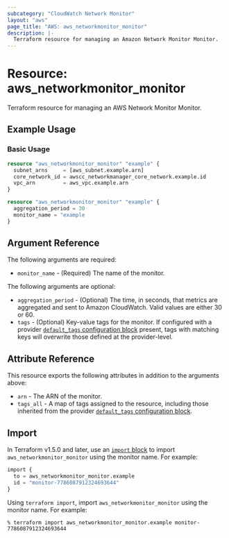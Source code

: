 ```yaml
---
subcategory: "CloudWatch Network Monitor"
layout: "aws"
page_title: "AWS: aws_networkmonitor_monitor"
description: |-
  Terraform resource for managing an Amazon Network Monitor Monitor.
---
```


# Resource: aws_networkmonitor_monitor

Terraform resource for managing an AWS Network Monitor Monitor.

## Example Usage

### Basic Usage

```terraform
resource "aws_networkmonitor_monitor" "example" {
  subnet_arns     = [aws_subnet.example.arn]
  core_network_id = awscc_networkmanager_core_network.example.id
  vpc_arn         = aws_vpc.example.arn
}

resource "aws_networkmonitor_monitor" "example" {
  aggregation_period = 30
  monitor_name = "example
}
```

## Argument Reference

The following arguments are required:

- `monitor_name` - (Required) The name of the monitor.

The following arguments are optional:

- `aggregation_period` - (Optional) The time, in seconds, that metrics are aggregated and sent to Amazon CloudWatch. Valid values are either 30 or 60.
- `tags` - (Optional) Key-value tags for the monitor. If configured with a provider [`default_tags` configuration block](https://registry.terraform.io/providers/hashicorp/aws/latest/docs#default_tags-configuration-block) present, tags with matching keys will overwrite those defined at the provider-level.

## Attribute Reference

This resource exports the following attributes in addition to the arguments above:

- `arn` - The ARN of the monitor.
- `tags_all` - A map of tags assigned to the resource, including those inherited from the provider [`default_tags` configuration block](https://registry.terraform.io/providers/hashicorp/aws/latest/docs#default_tags-configuration-block).

## Import

In Terraform v1.5.0 and later, use an [`import` block](https://developer.hashicorp.com/terraform/language/import) to import `aws_networkmonitor_monitor` using the monitor name. For example:

```terraform
import {
  to = aws_networkmonitor_monitor.example
  id = "monitor-7786087912324693644"
}
```

Using `terraform import`, import `aws_networkmonitor_monitor` using the monitor name. For example:

```console
% terraform import aws_networkmonitor_monitor.example monitor-7786087912324693644
```
